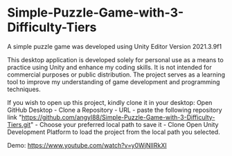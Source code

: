 # Simple-Puzzle-Game-with-3-Difficulty-Tiers
A simple puzzle game was developed using Unity Editor Version 2021.3.9f1

This desktop application is developed solely for personal use as a means to practice using Unity and enhance my coding skills. It is not intended for commercial purposes or public distribution. The project serves as a learning tool to improve my understanding of game development and programming techniques.

If you wish to open up this project, kindly clone it in your desktop: 
Open GitHub Desktop - Clone a Repository - URL - paste the following repository link "https://github.com/angyl88/Simple-Puzzle-Game-with-3-Difficulty-Tiers.git" - Choose your preferred local path to save it - Clone
Open Unity Development Platform to load the project from the local path you selected. 

Demo: https://www.youtube.com/watch?v=y0WjNlIRkXI
